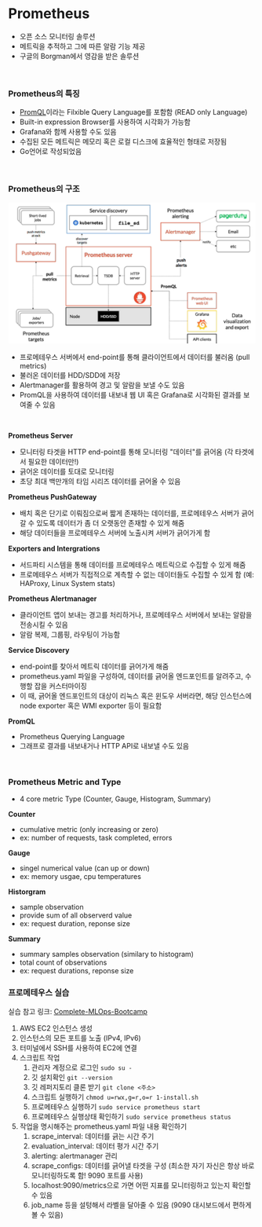 # Prometheus
- 오픈 소스 모니터링 솔루션
- 메트릭을 추적하고 그에 따른 알람 기능 제공
- 구글의 Borgman에서 영감을 받은 솔루션

<br/>

### Prometheus의 특징
- [PromQL](https://prometheus.io/docs/prometheus/latest/querying/basics/)이라는 Filxible Query Language를 포함함 (READ only Language)
- Built-in expression Browser를 사용하여 시각화가 가능함
- Grafana와 함께 사용할 수도 있음
- 수집된 모든 메트릭은 메모리 혹은 로컬 디스크에 효율적인 형태로 저장됨
- Go언어로 작성되었음

<br/>

### Prometheus의 구조
![Alt text](Images/image.png)
* 프로메테우스 서버에서 end-point를 통해 클라이언트에서 데이터를 불러옴 (pull metrics)
* 불러온 데이터를 HDD/SDD에 저장
* Alertmanager를 활용하여 경고 및 알람을 보낼 수도 있음
* PromQL을 사용하여 데이터를 내보내 웹 UI 혹은 Grafana로 시각화된 결과를 보여줄 수 있음


<br/>

**Prometheus Server**
* 모니터링 타겟을 HTTP end-point를 통해 모니터링 "데이터"를 긁어옴 (각 타겟에서 필요한 데이터만!)
* 긁어온 데이터를 토대로 모니터링
* 초당 최대 백만개의 타임 시리즈 데이터를 긁어올 수 있음

**Prometheus PushGateway**
* 배치 혹은 단기로 이뤄짐으로써 짧게 존재하는 데이터를, 프로메테우스 서버가 긁어갈 수 있도록 데이터가 좀 더 오랫동안 존재할 수 있게 해줌
* 해당 데이터들을 프로메테우스 서버에 노출시켜 서버가 긁어가게 함

**Exporters and Intergrations**
* 서드파티 시스템을 통해 데이터를 프로메테우스 메트릭으로 수집할 수 있게 해줌
* 프로메테우스 서버가 직접적으로 계측할 수 없는 데이터들도 수집할 수 있게 함 (예: HAProxy, Linux System stats)

**Prometheus Alertmanager**
* 클라이언트 앱이 보내는 경고를 처리하거나, 프로메테우스 서버에서 보내는 알람을 전송시킬 수 있음
* 알람 복제, 그룹핑, 라우팅이 가능함

**Service Discovery**
* end-point를 찾아서 메트릭 데이터를 긁어가게 해줌
* prometheus.yaml 파일을 구성하여, 데이터를 긁어올 엔드포인트를 알려주고, 수행할 잡을 커스터마이징
* 이 때, 긁어올 엔드포인트의 대상이 리눅스 혹은 윈도우 서버라면, 해당 인스턴스에 node exporter 혹은 WMI exporter 등이 필요함

**PromQL**
* Prometheus Querying Language
* 그래프로 결과를 내보내거나 HTTP API로 내보낼 수도 있음

<br/>

### Prometheus Metric and Type
* 4 core metric Type (Counter, Gauge, Histogram, Summary)

**Counter**
* cumulative metric (only increasing or zero)
* ex: number of requests, task completed, errors

**Gauge**
* singel numerical value (can up or down)
* ex: memory usgae, cpu temperatures

**Historgram**
* sample observation
* provide sum of all observerd value
* ex: request duration, reponse size

**Summary**
* summary samples observation (similary to histogram)
* total count of observations
* ex: request durations, reponse size

### 프로메테우스 실습
실습 참고 링크: [Complete-MLOps-Bootcamp](https://github.com/manifoldailearning/Complete-MLOps-BootCamp/tree/main/Continuous-Monitoring-Prometheus-Grafana)
1. AWS EC2 인스턴스 생성
2. 인스턴스의 모든 포트를 노출 (IPv4, IPv6) 
3. 터미널에서 SSH를 사용하여 EC2에 연결
4. 스크립트 작업
   1. 관리자 계정으로 로그인 ``sudo su -``
   2. 깃 설치확인 ``git --version``
   3. 깃 레퍼지토리 클론 받기 ``git clone <주소>``
   4. 스크립트 실행하기 ``chmod u=rwx,g=r,o=r 1-install.sh``
   5. 프로메테우스 실행하기 ``sudo service prometheus start``
   6. 프로메테우스 실행상태 확인하기 ``sudo service prometheus status``
5. 작업을 명시해주는 prometheus.yaml 파일 내용 확인하기
   1. scrape_interval: 데이터를 긁는 시간 주기
   2. evaluation_interval: 데이터 평가 시간 주기
   3. alerting: alertmanager 관리
   4. scrape_configs: 데이터를 긁어낼 타겟을 구성 (최소한 자기 자신은 항상 바로 모니터링하도록 함! 9090 포트를 사용)
   5. localhost:9090/metrics으로 가면 어떤 지표를 모니터링하고 있는지 확인할 수 있음
   6. job_name 등을 설텅해서 라벨을 달아줄 수 있음 (9090 대시보드에서 편하게 볼 수 있음)